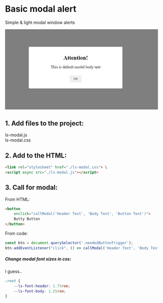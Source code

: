 # Basic modal alert

Simple & light modal window alerts

![modal example](./modal.JPG)

## 1. Add files to the project:

ls-modal.js \
ls-modal.css

## 2. Add to the HTML:

```html
<link rel="stylesheet" href="./ls-modal.css"> \
<script async src="./ls-modal.js"></script>
```

## 3. Call for modal:

From HTML: 
    
```html
<button
    onclick="callModal('Header Text', 'Body Text', 'Button Text')">
    Butty Button
</button>
```

From code:
```js
const btn = document.querySelector('.neededButtonTrigger');
btn.addEventListener("click", () => callModal('Header Text', 'Body Text', 'Button Text'));
```

##### Change modal font sizes in css:
I guess..
```css
:root {
    --ls-font-header: 1.75rem;
    --ls-font-body: 1.25rem;
}
```